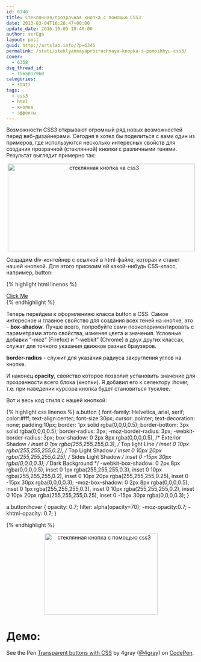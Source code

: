 ```yaml
---
id: 6346
title: Стеклянная/прозрачная кнопка с помощью CSS3
date: 2013-03-04T16:28:47+00:00
update_date: 2016-10-05 18:40:00
author: serEga
layout: post
guid: http://artslab.info/?p=6346
permalink: /stati/steklyannayaprozrachnaya-knopka-s-pomoshhyu-css3/
cover:
  - 6358
dsq_thread_id:
  - 1565017960
categories:
  - stati
tags:
  - css3
  - html
  - кнопка
  - эффекты
---
```

Возможности CSS3 открывают огромный ряд новых возможностей перед веб-дизайнерами. Сегодня я хотел бы поделиться с вами один из примеров, где используются несколько интересных свойств для создания прозрачной (стеклянной) кнопки с различными тенями. Результат выглядит примерно так:

<center>
  <img src="{{site.img_cdn}}/css3_prozrachnaya_knopka.jpg" alt="стеклянная кнопка на css3" title="css3_prozrachnaya_knopka" width="497" height="232" class="aligncenter size-full wp-image-6349" srcset="{{site.img_cdn}}/css3_prozrachnaya_knopka.jpg 497w, {{site.img_cdn}}/css3_prozrachnaya_knopka-300x140.jpg 300w" sizes="(max-width: 497px) 100vw, 497px" />
</center>

Создадим div-контейнер с ссылкой в html-файле, которая и станет нашей кнопкой. Для этого присвоим ей какой-нибудь CSS-класс, например, button:

{% highlight html linenos %}
<div id="container">
  <a href="#" class="button">Click Me</a>
</div>
{% endhighlight %}

Теперь перейдем к оформленияю класса button в CSS. Самое интересное и главное свойство для создания всех теней на кнопке, это &#8211; **box-shadow**. Лучше всего, попробуйте сами поэкспериментировать с параметрами этого свойства, изменяя цвета и значения. Условные добавки &#8220;-moz&#8221; (Firefox) и &#8220;-webkit&#8221; (Chrome) в двух других классах, служат для точного указания движков разных браузеров.

**border-radius** - служит для указания радиуса закругления углов на кнопке.

И наконец **opacity**, свойство которое позволит установить значение для прозрачности всего блока (кнопки). Я добавил его к селектору :hover, т.е. при наведении курсора кнопка будет становиться тусклее.

Вот и весь код стиля с нашей кнопкой:

{% highlight css linenos %}
  a.button {
    font-family: Helvetica, arial, serif;
    color:#fff;
    text-align:center;
    font-size:30px;
    cursor: pointer;
    text-decoration: none;
    padding:10px;
    border: 1px solid rgba(0,0,0,0.5);
    border-bottom: 3px solid rgba(0,0,0,0.5);
    border-radius: 3px;
    -moz-border-radius: 3px;
    -webkit-border-radius: 3px;
    box-shadow: 0 2px 8px rgba(0,0,0,0.5), /* Exterior Shadow */
      inset 0 1px rgba(255,255,255,0.3), /* Top light Line */
      inset 0 10px rgba(255,255,255,0.2), /* Top Light Shadow */
      inset 0 10px 20px rgba(255,255,255,0.25), /* Sides Light Shadow */
      inset 0 -15px 30px rgba(0,0,0,0.3); /* Dark Background */
    -webkit-box-shadow: 0 2px 8px rgba(0,0,0,0.5),
      inset 0 1px rgba(255,255,255,0.3),
      inset 0 10px rgba(255,255,255,0.2),
      inset 0 10px 20px rgba(255,255,255,0.25),
      inset 0 -15px 30px rgba(0,0,0,0.3);
    -moz-box-shadow: 0 2px 8px rgba(0,0,0,0.5),
      inset 0 1px rgba(255,255,255,0.3),
      inset 0 10px rgba(255,255,255,0.2),
      inset 0 10px 20px rgba(255,255,255,0.25),
      inset 0 -15px 30px rgba(0,0,0,0.3);
  }

  a.button:hover {
    opacity: 0.7;
    filter: alpha(opacity=70);
    -moz-opacity:0.7;
    -khtml-opacity: 0.7;
  }

{% endhighlight %}

<center>
  <a href="{{site.img_cdn}}/transparent_btn_css3.jpg"><img src="{{site.img_cdn}}/transparent_btn_css3-300x216.jpg" alt="стеклянная кнопка с помощью css3" title="transparent_btn_css3" width="300" height="216" class="aligncenter size-medium wp-image-6355" srcset="{{site.img_cdn}}/transparent_btn_css3-300x216.jpg 300w, {{site.img_cdn}}/transparent_btn_css3.jpg 761w" sizes="(max-width: 300px) 100vw, 300px" /></a>
</center>

# Демо:

<p data-height="231" data-theme-id="414" data-slug-hash="qaoOVK" data-default-tab="result" data-user="4gray" data-embed-version="2" class="codepen">See the Pen <a href="http://codepen.io/4gray/pen/qaoOVK/">Transparent buttons with CSS</a> by 4gray (<a href="http://codepen.io/4gray">@4gray</a>) on <a href="http://codepen.io">CodePen</a>.</p>
<script async src="//assets.codepen.io/assets/embed/ei.js"></script>
